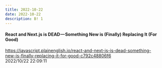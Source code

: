 ```yaml
---
title: 2022-10-22
date: 2022-10-22
description: B! 1
---
```


#### React and Next.js is DEAD — Something New is (Finally) Replacing It (For Good)
https://javascript.plainenglish.io/react-and-next-js-is-dead-something-new-is-finally-replacing-it-for-good-c792c48806f6<br>
2022/10/22 22:09:11<br>



